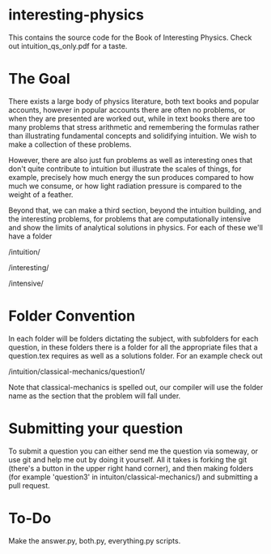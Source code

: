 # interesting-physics
This contains the source code for the Book of Interesting Physics. Check out intuition_qs_only.pdf for a taste.


# The Goal
There exists a large body of physics literature, both text books and 
popular accounts, however in popular accounts there are often no problems,
or when they are presented are worked out, while in text books there 
are too many problems that stress arithmetic and remembering the formulas
rather than illustrating fundamental concepts and solidifying intuition.
We wish to make a collection of these problems.

However, there are also just fun problems as well as interesting ones that
don't quite contribute to intuition but illustrate the scales of things,
for example, precisely how much energy the sun produces compared to how much
we consume, or how light radiation pressure is compared to the weight of a 
feather.

Beyond that, we can make a third section, beyond the intuition building, and 
the interesting problems, for problems that are computationally intensive 
and show the limits of analytical solutions in physics. For each of these we'll
have a folder

/intuition/

/interesting/

/intensive/



# Folder Convention

In each folder will be folders dictating the subject, with subfolders for each question,
in these folders there is a folder for all the appropriate files that a question.tex requires
as well as a solutions folder. For an example check out

/intuition/classical-mechanics/question1/

Note that classical-mechanics is spelled out, our compiler will use the folder name as the section that the problem will fall under.

# Submitting your question

To submit a question you can either send me the question via someway, or use git and help me out by doing it yourself. All it takes is forking the git (there's a button in the upper right hand corner), and then making folders (for example 'question3' in intuiton/classical-mechanics/) and submitting a pull request.


# To-Do

Make the answer.py, both.py, everything.py scripts.
